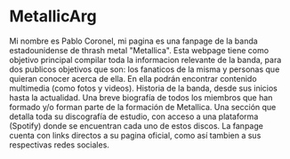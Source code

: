 # MetallicArg
Mi nombre es Pablo Coronel, mi pagina es una fanpage de la banda estadounidense de thrash metal "Metallica".
Esta webpage tiene como objetivo principal compilar toda la informacion relevante de la banda, para dos publicos objetivos que son: los fanaticos de la misma y personas que quieran conocer acerca de ella.
En ella podrán encontrar contenido multimedia (como fotos y videos).
Historia de la banda, desde sus inicios hasta la actualidad.
Una breve biografía de todos los miembros que han formado y/o forman parte de la formación de Metallica.
Una sección que detalla toda su discografía de estudio, con acceso a una plataforma (Spotify) donde se encuentran cada uno de estos discos.
La fanpage cuenta con links directos a su pagina oficial, como así tambien a sus respectivas redes sociales.
